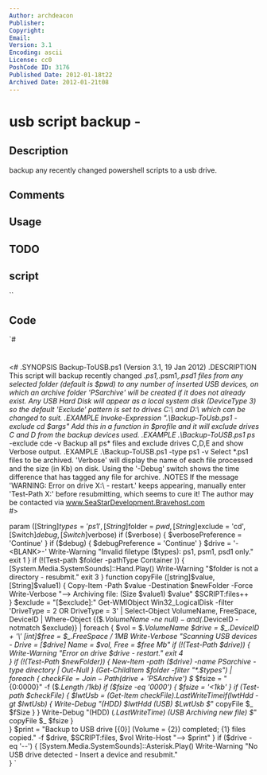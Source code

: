 ```yaml
---
Author: archdeacon
Publisher: 
Copyright: 
Email: 
Version: 3.1
Encoding: ascii
License: cc0
PoshCode ID: 3176
Published Date: 2012-01-18t22
Archived Date: 2012-01-21t08
---
```


# usb script backup - 

## Description

backup any recently changed powershell scripts to a usb drive.

## Comments



## Usage



## TODO



## script

``

## Code

`#
 #
 <#
 .SYNOPSIS
 Backup-ToUSB.ps1 (Version 3.1, 19 Jan 2012)
 .DESCRIPTION 
 This script will backup recently changed *.ps1,*.psm1,*.psd1 files from any 
 selected folder (default is $pwd) to any number of inserted USB devices, on
 which an archive folder 'PSarchive' will be created if it does not already 
 exist. 
 Any USB Hard Disk will appear as a local system disk (DeviceType 3) so the
 default 'Exclude' pattern is set to drives C:\ and D:\ which can be changed
 to suit.
 .EXAMPLE
 Invoke-Expression ".\Backup-ToUsb.ps1 -exclude cd $args"
 Add this in a function in $profile and it will exclude drives C and D from 
 the backup devices used.
 .EXAMPLE
 .\Backup-ToUSB.ps1 ps* -exclude cde -v
 Backup all ps* files and exclude drives C,D,E and show Verbose output.
 .EXAMPLE
 .\Backup-ToUSB.ps1 -type ps1 -v
 Select *.ps1 files to be archived. 'Verbose' will display the name of each 
 file processed and the size (in Kb) on disk. Using the '-Debug' switch shows
 the time difference that has tagged any file for archive. 
 .NOTES
 If the message 'WARNING: Error on drive X:\ - restart.' keeps appearing, 
 manually enter 'Test-Path X:\' before resubmitting, which seems to cure it!
 The author may be contacted via www.SeaStarDevelopment.Bravehost.com  
 #>
 
 
 param ([String]$types = 'ps1',
        [String]$folder = $pwd,
        [String]$exclude  = 'cd',
        [Switch]$debug,
        [Switch]$verbose)
 if ($verbose) {
    $verbosePreference = 'Continue'
 }
 if ($debug) {
    $debugPreference = 'Continue'
 }
 $drive = '-<BLANK>-'
    Write-Warning "Invalid filetype ($types): ps1, psm1, psd1 only."
    exit 1
 } 
 if (!(Test-path $folder -pathType Container )) { 
    [System.Media.SystemSounds]::Hand.Play() 
    Write-Warning "$folder is not a directory - resubmit." 
    exit 3 
 } 
 function copyFile ([string]$value, [String]$value1) {
    Copy-Item -Path $value -Destination $newFolder -Force
    Write-Verbose "--> Archiving file: (Size $value1) $value" 
    $SCRIPT:files++  
 }
 $exclude = "[$exclude]:"
 Get-WMIObject Win32_LogicalDisk -filter 'DriveType = 2 OR DriveType = 3' | 
    Select-Object VolumeName, FreeSpace, DeviceID | 
       Where-Object {($_.VolumeName -ne $null) -and
                     ($_.DeviceID -notmatch $exclude)} |
 foreach {
     $vol   = $_.VolumeName
     $drive = $_.DeviceID + '\'
     [int]$free  = $_.FreeSpace / 1MB
     Write-Verbose "Scanning USB devices - Drive = [$drive] Name = $vol, Free = $free Mb"
     if (!(Test-Path $drive)) { 
        Write-Warning "Error on drive $drive - restart." 
        exit 4    
     } 
     if (!(Test-Path $newFolder)) { 
        New-Item -path ($drive) -name PSarchive -type directory | Out-Null 
     } 
     (Get-ChildItem $folder -filter "*.$types") |  
     foreach {
         $checkFile = Join-Path ($drive + 'PSArchive') $_
         $fsize = "{0:0000}" -f ($_.Length /1kb)
         if ($fsize -eq '0000') {
            $fsize = '<1kb'
         }
         if (Test-path $checkFile) {
            $lwtUsb = (Get-Item $checkFile).LastWriteTime
            if ($lwtHdd -gt $lwtUsb) {
               Write-Debug "(HDD) $lwtHdd   (USB) $LwtUsb  $_"
               copyFile $_ $fSize
            }
         }
            Write-Debug "(HDD) $($_.LastWriteTime)   (USB  Archiving new file)  $_"
            copyFile $_ $fsize
         }                           
     } 
     $print =  "Backup to USB drive [{0}] (Volume = {2}) completed; {1} files copied." -f $drive, $SCRIPT:files, $vol 
     Write-Host "--> $print"
 }
 if ($drive -eq '-<BLANK>-') { 
     [System.Media.SystemSounds]::Asterisk.Play() 
     Write-Warning "No USB drive detected - Insert a device and resubmit."   
 }
`

